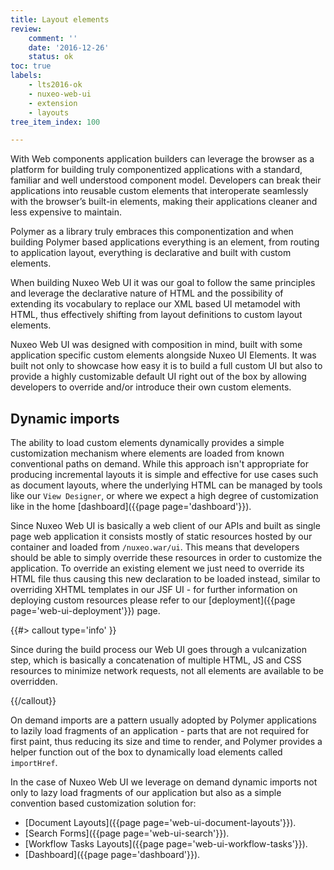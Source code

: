 ```yaml
---
title: Layout elements
review:
    comment: ''
    date: '2016-12-26'
    status: ok
toc: true
labels:
    - lts2016-ok
    - nuxeo-web-ui
    - extension
    - layouts
tree_item_index: 100

---
```


With Web components application builders can leverage the browser as a platform for building truly componentized applications with a standard, familiar and well understood component model.
Developers can break their applications into reusable custom elements that interoperate seamlessly with the browser’s built-in elements, making their applications cleaner and less expensive to maintain.

Polymer as a library truly embraces this componentization and when building Polymer based applications everything is an element, from routing to application layout, everything is declarative and built with custom elements.

When building Nuxeo Web UI it was our goal to follow the same principles and leverage the declarative nature of HTML and the possibility of extending its vocabulary to replace our XML based UI metamodel with HTML, thus effectively shifting from layout definitions to custom layout elements.

Nuxeo Web UI was designed with composition in mind, built with some application specific custom elements alongside Nuxeo UI Elements. It was built not only to showcase how easy it is to build a full custom UI but also to provide a highly customizable default UI right out of the box by allowing developers to override and/or introduce their own custom elements.

## Dynamic imports

The ability to load custom elements dynamically provides a simple customization mechanism where elements are loaded from known conventional paths on demand. While this approach isn't appropriate for producing incremental layouts it is simple and effective for use cases such as document layouts, where the underlying HTML can be managed by tools like our `View Designer`, or where we expect a high degree of customization like in the home [dashboard]({{page page='dashboard'}}).

Since Nuxeo Web UI is basically a web client of our APIs and built as single page web application it consists mostly of static resources hosted by our container and loaded from `/nuxeo.war/ui`. This means that developers should be able to simply override these resources in order to customize the application. To override an existing element we just need to override its HTML file thus causing this new declaration to be loaded instead, similar to overriding XHTML templates in our JSF UI - for further information on deploying custom resources please refer to our [deployment]({{page page='web-ui-deployment'}}) page.

{{#> callout type='info' }}

Since during the build process our Web UI goes through a vulcanization step, which is basically a concatenation of multiple HTML, JS and CSS resources to minimize network requests, not all elements are available to be overridden.

{{/callout}}

On demand imports are a pattern usually adopted by Polymer applications to lazily load fragments of an application - parts that are not required for first paint, thus reducing its size and time to render, and Polymer provides a helper function out of the box to dynamically load elements called `importHref`.

In the case of Nuxeo Web UI we leverage on demand dynamic imports not only to lazy load fragments of our application but also as a simple convention based customization solution for:

- [Document Layouts]({{page page='web-ui-document-layouts'}}).
- [Search Forms]({{page page='web-ui-search'}}).
- [Workflow Tasks Layouts]({{page page='web-ui-workflow-tasks'}}).
- [Dashboard]({{page page='dashboard'}}).
